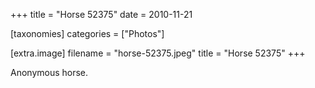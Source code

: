 +++
title = "Horse 52375"
date = 2010-11-21

[taxonomies]
categories = ["Photos"]

[extra.image]
filename = "horse-52375.jpeg"
title = "Horse 52375"
+++

Anonymous horse.
